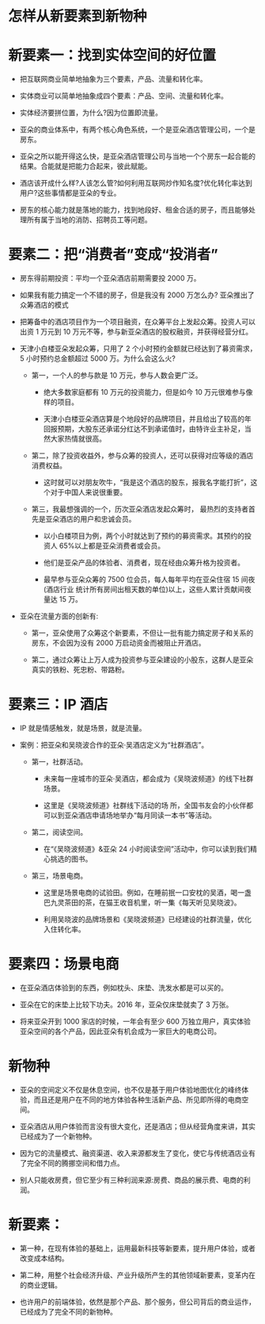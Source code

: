 # 怎样从新要素到新物种

# 新要素一：找到实体空间的好位置

- 把互联网商业简单地抽象为三个要素，产品、流量和转化率。

- 实体商业可以简单地抽象成四个要素：产品、空间、流量和转化率。

- 实体经济要拼位置，为什么?因为位置即流量。

- 亚朵的商业体系中，有两个核心角色系统，一个是亚朵酒店管理公司，一个是房东。

- 亚朵之所以能开得这么快，是亚朵酒店管理公司与当地一个个房东一起合能的结果。合能就是把能力合起来，彼此赋能。

- 酒店该开成什么样?人该怎么管?如何利用互联网炒作知名度?优化转化率达到用户?这些事情都是亚朵的专业。

- 房东的核心能力就是落地的能力，找到地段好、租金合适的房子，而且能够处理所有属于当地的消防、招聘员工等问题。

# 要素二：把“消费者”变成“投消者”

- 房东得前期投资：平均一个亚朵酒店前期需要投 2000 万。

- 如果我有能力搞定一个不错的房子，但是我没有 2000 万怎么办? 亚朵推出了众筹酒店的模式

- 把筹备中的酒店项目作为一个项目融资，在众筹平台上发起众筹。投资人可以出资 1 万元到 10 万元不等，参与新亚朵酒店的股权融资，并获得经营分红。

- 天津小白楼亚朵发起众筹，只用了 2 个小时预约金额就已经达到了募资需求，5 小时预约总金额超过 5000 万。为什么会这么火?

  - 第一，一个人的参与款是 10 万元，参与人数会更广泛。

    - 绝大多数家庭都有 10 万元的投资能力，但是如今 10 万元很难参与像样的项目。

    - 天津小白楼亚朵酒店算是个地段好的品牌项目，并且给出了较高的年回报预期，大股东还承诺分红达不到承诺值时，由特许业主补足，当然大家热情就很高。

  - 第二，除了投资收益外，参与众筹的投资人，还可以获得对应等级的酒店消费权益。

    - 这时就可以对朋友吹牛，“我是这个酒店的股东，报我名字能打折”，这个对于中国人来说很重要。

  - 第三，我最想强调的一个，历次亚朵酒店发起众筹时， 最热烈的支持者首先是亚朵酒店的用户和忠诚会员。

    - 以小白楼项目为例，两个小时就达到了预约的募资需求。其预约的投资人 65%以上都是亚朵消费者或会员。

    - 他们是亚朵产品的体验者、消费者，现在经由众筹升格为投资者。

    - 最早参与亚朵众筹的 7500 位会员，每人每年平均在亚朵住宿 15 间夜(酒店行业 统计所有房间出租天数的单位)以上，这些人累计贡献间夜量达 15 万。

- 亚朵在流量方面的创新有:

  - 第一，亚朵使用了众筹这个新要素，不但让一批有能力搞定房子和关系的房东，不会因为没有 2000 万启动资金而被阻止开酒店。

  - 第二，通过众筹让上万人成为投资参与亚朵建设的小股东，这群人是亚朵真实的铁粉、死忠粉、带路粉。

# 要素三：IP 酒店

- IP 就是情感触发，就是场景，就是流量。

- 案例：把亚朵和吴晓波合作的亚朵·吴酒店定义为“社群酒店”。

  - 第一，社群活动。

    - 未来每一座城市的亚朵·吴酒店，都会成为《吴晓波频道》的线下社群场景。

    - 这里是《吴晓波频道》社群线下活动的场 所，全国书友会的小伙伴都可以到亚朵酒店申请场地举办“每月同读一本书”等活动。

  - 第二，阅读空间。

    - 在“《吴晓波频道》&亚朵 24 小时阅读空间”活动中，你可以读到我们精心挑选的图书。

  - 第三，场景电商。

    - 这里是场景电商的试验田。例如，在睡前抿一口安枕的吴酒，喝一盏巴九灵茶田的茶，在猫王收音机里，听一集《每天听见吴晓波》。

    - 利用吴晓波的品牌场景和《吴晓波频道》已经建设的社群流量，优化入住转化率。

# 要素四：场景电商

- 在亚朵酒店体验到的东西，例如枕头、床垫、洗发水都是可以买的。

- 亚朵在它的床垫上比较下功夫。2016 年，亚朵仅床垫就卖了 3 万张。

- 将来亚朵开到 1000 家店的时候，一年会有至少 600 万独立用户，真实体验亚朵空间的各个产品，因此亚朵有机会成为一家巨大的电商公司。

# 新物种

- 亚朵的空间定义不仅是休息空间，也不仅是基于用户体验地图优化的峰终体验，而且还是用户在不同的地方体验各种生活新产品、所见即所得的电商空间。

- 亚朵酒店从用户体验而言没有很大变化，还是酒店；但从经营角度来讲，其实已经成为了一个新物种。

- 因为它的流量模式、融资渠道、收入来源都发生了变化，使它与传统酒店业有了完全不同的腾挪空间和借力点。

- 别人只能收房费，但它至少有三种利润来源:房费、商品的展示费、电商的利润。

# 新要素：

- 第一种，在现有体验的基础上，运用最新科技等新要素，提升用户体验，或者改变成本结构。

- 第二种，用整个社会经济升级、产业升级所产生的其他领域新要素，变革内在的商业逻辑。

- 也许用户的前端体验，依然是那个产品、那个服务，但公司背后的商业运作，已经成为了完全不同的新物种。
